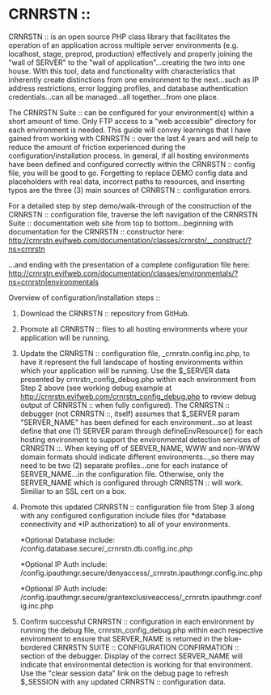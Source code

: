 # CRNRSTN ::
CRNRSTN :: is an open source PHP class library that facilitates the 
operation of an application across multiple server environments (e.g. localhost, stage, 
preprod, production) effectively and properly joining the "wall of SERVER" to the 
"wall of application"...creating the two into one house. With this tool, data and 
functionality with characteristics that inherently create distinctions from one 
environment to the next...such as IP address restrictions, error logging profiles, 
and database authentication credentials...can all be managed...all together...from one place.

The CRNRSTN Suite :: can be configured for your environment(s) within a short amount of 
time. Only FTP access to a "web accessible" directory for each environment is needed. This guide 
will convey learnings that I have gained from working with CRNRSTN :: over the last 4 years and 
will help to reduce the amount of friction experienced during the configuration/installation 
process. In general, if all hosting environments have been defined and configured correctly 
within the CRNRSTN :: config file, you will be good to go. Forgetting to replace DEMO config data 
and placeholders with real data, incorrect paths to resources, and inserting typos are the 
three (3) main sources of CRNRSTN :: configuration errors.

For a detailed step by step demo/walk-through of the construction of the CRNRSTN :: configuration 
file, traverse the left navigation of the CRNRSTN Suite :: documentation web site from top to 
bottom...beginning with documentation for the CRNRSTN :: constructor here: 
http://crnrstn.evifweb.com/documentation/classes/crnrstn/__construct/?ns=crnrstn

...and ending with the presentation of a complete configuration file here:
http://crnrstn.evifweb.com/documentation/classes/environmentals/?ns=crnrstn|environmentals

Overview of configuration/installation steps ::
1) Download the CRNRSTN :: repository from GitHub.

2) Promote all CRNRSTN :: files to all hosting environments where your application will be running.
   
3) Update the CRNRSTN :: configuration file, _crnrstn.config.inc.php, to have it represent the full 
   landscape of hosting environments within which your application will be running. Use the 
   $_SERVER data presented by crnrstn_config_debug.php within each environment from Step 2 above 
   (see working debug example at http://crnrstn.evifweb.com/crnrstn_config_debug.php to review debug 
   output of CRNRSTN :: when fully configured). The CRNRSTN :: debugger (not CRNRSTN ::, itself) assumes 
   that $_SERVER param "SERVER_NAME" has been defined for each environment...so at least define that 
   one (1) SERVER param through defineEnvResource() for each hosting environment to support the 
   environmental detection services of CRNRSTN ::. When keying off of SERVER_NAME, WWW and non-WWW 
   domain formats should indicate different environments...,so there may need to be two (2) separate 
   profiles...one for each instance of SERVER_NAME...in the configuration file. Otherwise, only the 
   SERVER_NAME which is configured through CRNRSTN :: will work. Similiar to an SSL cert on a box.
   
4) Promote this updated CRNRSTN :: configuration file from Step 3 along with any configured 
   configuration include files (for *database connectivity and *IP authorization) to all of your 
   environments. 
   
   *Optional Database include: /config.database.secure/_crnrstn.db.config.inc.php
   
   *Optional IP Auth include: /config.ipauthmgr.secure/denyaccess/_crnrstn.ipauthmgr.config.inc.php
   
   *Optional IP Auth include: /config.ipauthmgr.secure/grantexclusiveaccess/_crnrstn.ipauthmgr.config.inc.php
   
5) Confirm successful CRNRSTN :: configuration in each environment by running the debug file, 
   crnrstn_config_debug.php within each respective environment to ensure that SERVER_NAME is 
   returned in the blue-bordered CRNRSTN SUITE :: CONFIGURATION CONFIRMATION :: section of the 
   debugger. Display of the correct SERVER_NAME will indicate that environmental detection is 
   working for that environment. Use the "clear session data" link on the debug page to 
   refresh $_SESSION with any updated CRNRSTN :: configuration data.
   
   
